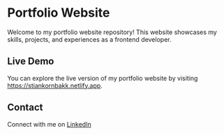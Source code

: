# Portfolio Website

Welcome to my portfolio website repository! This website showcases my skills, projects, and experiences as a frontend developer.

## Live Demo

You can explore the live version of my portfolio website by visiting https://stiankornbakk.netlify.app.

## Contact

Connect with me on [LinkedIn](https://www.linkedin.com/in/stian-dille-kornbakk-335b5a159/)
